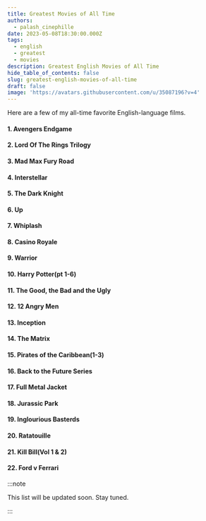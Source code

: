 ```yaml
---
title: Greatest Movies of All Time
authors:
  - palash_cinephille
date: 2023-05-08T18:30:00.000Z
tags:
  - english
  - greatest
  - movies
description: Greatest English Movies of All Time
hide_table_of_contents: false
slug: greatest-english-movies-of-all-time
draft: false
image: 'https://avatars.githubusercontent.com/u/35087196?v=4'
---
```


Here are a few of my all-time favorite English-language films.

<!--truncate-->

#### 1. Avengers Endgame

#### 2. Lord Of The Rings Trilogy

#### 3. Mad Max Fury Road

#### 4. Interstellar

#### 5. The Dark Knight

#### 6. Up

#### 7. Whiplash

#### 8. Casino Royale

#### 9. Warrior

#### 10. Harry Potter(pt 1-6)

#### 11. The Good, the Bad and the Ugly

#### 12. 12 Angry Men

#### 13. Inception

#### 14. The Matrix

#### 15. Pirates of the Caribbean(1-3)

#### 16. Back to the Future Series

#### 17. Full Metal Jacket

#### 18. Jurassic Park

#### 19. Inglourious Basterds

#### 20. Ratatouille

#### 21. Kill Bill(Vol 1 & 2)

#### 22. Ford v Ferrari

:::note

This list will be updated soon. Stay tuned.

:::
